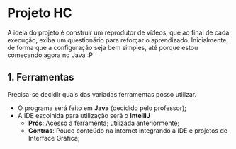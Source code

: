 # Projeto HC

A ideia do projeto é construir um reprodutor de vídeos, que ao final de cada execução, exiba um questionário para reforçar o aprendizado. Inicialmente, de forma que a configuração seja bem simples, até porque estou começando agora no Java :P

## 1. Ferramentas

Precisa-se decidir quais das variadas ferramentas posso utilizar. 

* O programa será feito em **Java** (decidido pelo professor);
* A IDE escolhida para utilização será o **IntelliJ**
    - **Prós**: Acesso à ferramenta; utilizada anteriormente;
    - **Contras**: Pouco conteúdo na internet integrando a IDE e projetos de Interface Gráfica;

